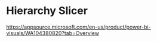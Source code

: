 # Hierarchy Slicer

https://appsource.microsoft.com/en-us/product/power-bi-visuals/WA104380820?tab=Overview

